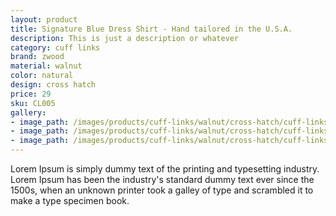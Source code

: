 ```yaml
---
layout: product
title: Signature Blue Dress Shirt - Hand tailored in the U.S.A.
description: This is just a description or whatever
category: cuff links
brand: zwood
material: walnut
color: natural
design: cross hatch
price: 29
sku: CL005
gallery:
- image_path: /images/products/cuff-links/walnut/cross-hatch/cuff-links-2.jpg
- image_path: /images/products/cuff-links/walnut/cross-hatch/cuff-links-3.jpg
- image_path: /images/products/cuff-links/walnut/cross-hatch/cuff-links-1.jpg
---
```

Lorem Ipsum is simply dummy text of the printing and typesetting industry. Lorem Ipsum has been the industry's standard dummy text ever since the 1500s, when an unknown printer took a galley of type and scrambled it to make a type specimen book.